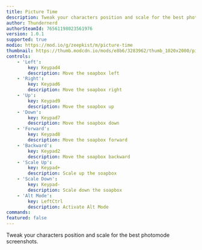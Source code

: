 ```yaml
---
title: Picture Time
description: Tweak your characters position and scale for the best photomode screenshots.
author: Thundernerd
authorSteamId: 76561198023561976
version: 1.0.1
supported: true
modio: https://mod.io/g/zeepkist/m/picture-time
thumbnail: https://thumb.modcdn.io/mods/e8b6/3283962/thumb_1020x2000/picturetime.png
controls:
    - 'Left':
        key: Keypad4
        description: Move the soapbox left
    - 'Right':
        key: Keypad6
        description: Move the soapbox right
    - 'Up':
        key: Keypad9
        description: Move the soapbox up
    - 'Down':
        key: Keypad7
        description: Move the soapbox down
    - 'Forward':
        key: Keypad8
        description: Move the soapbox forward
    - 'Backward':
        key: Keypad2
        description: Move the soapbox backward
    - 'Scale Up':
        key: Keypad+
        description: Scale up the soapbox
    - 'Scale Down':
        key: Keypad-
        description: Scale down the soapbox
    - 'Alt Mode':
        key: LeftCtrl
        description: Activate Alt Mode
commands:
featured: false
---
```


Tweak your characters position and scale for the best photomode screenshots.
